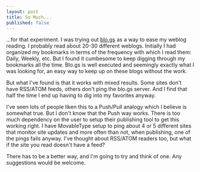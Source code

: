```yaml
---
layout: post
title: So Much...
published: false
---
```

...for that experiment.  I was trying out <a href="http://blo.gs">blo.gs</a> as a way to ease my weblog reading.  I probably read about 20-30 different weblogs.  Initially I had organized my bookmarks in terms of the frequency with which I read them: Daily, Weekly, etc.  But I found it cumbesome to keep digging through my bookmarks all the time.  Blo.gs is well executed and seemingly exactly what I was looking for, an easy way to keep up on these blogs without the work.

But what I've found is that it works with mixed results.  Some sites don't have RSS/ATOM feeds, others don't ping the blo.gs server.  And I find that half the time I end up having to dig into my favorites anyway.

I've seen lots of people liken this to a Push/Pull analogy which I believe is somewhat true.  But I don't know that the Push way works.  There is too much dependency on the user to setup their publishing tool to get this working right.  I have MovableType setup to ping about 4 or 5 different sites that monitor site updates and more often than not, when publishing, one of the pings fails anyway. I've thought about RSS/ATOM readers too, but what if the site you read doesn't have a feed?

There has to be a better way, and I'm going to try and think of one. Any suggestions would be welcome.
